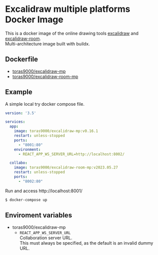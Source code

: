# Excalidraw multiple platforms Docker Image

This is a docker image of the online drawing tools [excalidraw](https://github.com/excalidraw/excalidraw) and [excalidraw-room](https://github.com/excalidraw/excalidraw-room).  
Multi-architecture image built with buildx.  

## Dockerfile

- [toras9000/excalidraw-mp](https://github.com/toras9000/docker-excalidraw/tree/main/build/app)
- [toras9000/excalidraw-room-mp](https://github.com/toras9000/docker-excalidraw/tree/main/build/room)

## Example

A simple local try docker compose file.

```yaml
version: '3.5'

services:
  app:
    image: toras9000/excalidraw-mp:v0.16.1
    restart: unless-stopped
    ports:
      - "8001:80"
    environment:
      - REACT_APP_WS_SERVER_URL=http://localhost:8002/

  collabo:
    image: toras9000/excalidraw-room-mp:v2023.05.27
    restart: unless-stopped
    ports:
      - "8002:80"
```

Run and access http://localhost:8001/  

```bash
$ docker-compose up
```

## Enviroment variables

- toras9000/excalidraw-mp
    - `REACT_APP_WS_SERVER_URL`  
      Collaboration server URL.  
      This must always be specified, as the default is an invalid dummy URL.
